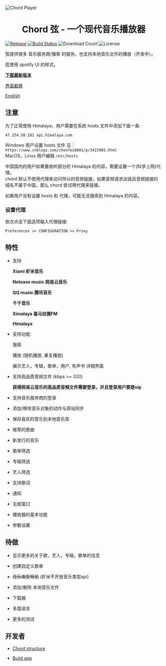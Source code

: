 ![Chord Player](https://i.ibb.co/ypJyckb/Screen-Shot-2019-04-10-at-2-58-56-PM.png)

<h1 align="center">Chord 弦 - 一个现代音乐播放器</h1>

[![Release](https://img.shields.io/github/release/PeterDing/chord.svg)](https://github.com/PeterDing/chord/releases)
[![Build Status](https://travis-ci.org/PeterDing/chord.svg?branch=master)](https://travis-ci.org/PeterDing/chord)
![Download Count](https://img.shields.io/github/downloads/PeterDing/chord/total.svg)
![License](https://img.shields.io/github/license/PeterDing/chord.svg)

弦提供很多 音乐服务商/播客 的服务，也支持本地音乐文件的播放（开发中）。

弦使用 spotify UI 的样式。

**[下载最新版本](https://github.com/PeterDing/chord/releases)**

[界面截屏](docs/screenshots.md)

[English](README_EN.md)


## 注意

为了正常使用 Himalaya，用户需要在系统 hosts 文件中添加下面一条:  

```
47.254.50.181 api.himalaya.com
```

Windows 用户设置 hosts 文件 见： `https://www.cnblogs.com/chenfei0801/p/3422985.html`  
MacOS，Linux 用户编辑 `/etc/hosts`  

中国国内的用户如果要收听部分的 Himalaya 的内容，需要设置一个(科学上网)代理。  
chord 默认不使用代理来访问所以的音频链接，如果音频请求出错且音频链接的域名不属于中国，那么 chord 尝试用代理来链接。  

如果用户没有设置 hosts 和 代理，可能无法搜索到 Himalaya 的内容。

### 设置代理

依次点击下面选项输入代理链接:

```
Preferences >> CONFIGURATION >> Proxy
```


## 特性

- 支持 

  **Xiami 虾米音乐**

  **Netease music 网易云音乐**

  **QQ music 腾讯音乐**

  **千千音乐**

  **Ximalaya 喜马拉雅FM**

  **Himalaya**

- 支持功能:

  搜索

  播放 (随机播放, 重复播放)  

  展示艺人，专辑，歌单，用户, 有声书 详细界面

- 支持高品质音频文件 (kbps >= 320)  

  **获得网易云音乐的高品质音频文件需要登录，并且登录用户要是vip**  

- 支持音乐服务商的登录

- 添加/移除音乐对象的动作与原站同步

- 保存喜欢的音乐到本地音乐库

- 推荐的歌曲

- 新发行的音乐

- 歌单筛选

- 专辑筛选

- 艺人筛选

- 支持歌词

- 通知

- 无框窗口

- 播放器的基本功能

- 参数设置


## 待做

- 显示更多的关于歌，艺人，专辑，歌单的信息

- 创建自定义歌单

- ~~音乐类型导航~~ (虾米不开放音乐类型api)

- 添加/删除 本地音乐文件

- 下载器

- 多国语言

- 更多的测试


## 开发者

- [Chord structure](docs/chord.md)

- [Build app](docs/build.md)
